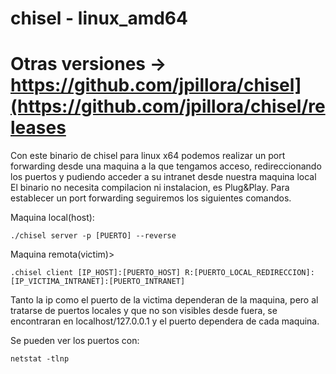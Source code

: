 # chisel - linux_amd64
# Otras versiones -> https://github.com/jpillora/chisel](https://github.com/jpillora/chisel/releases
Con este binario de chisel para  linux x64 podemos realizar un port forwarding desde una maquina a la que tengamos acceso, redireccionando los puertos y pudiendo acceder a su intranet desde nuestra maquina local
El binario no necesita compilacion ni instalacion, es Plug&Play. Para establecer un port forwarding seguiremos los siguientes comandos.

Maquina local(host):

    ./chisel server -p [PUERTO] --reverse
  
Maquina remota(victim)>

    .chisel client [IP_HOST]:[PUERTO_HOST] R:[PUERTO_LOCAL_REDIRECCION]:[IP_VICTIMA_INTRANET]:[PUERTO_INTRANET]
  
  
Tanto la ip como el puerto de la victima dependeran de la maquina, pero al tratarse de puertos locales y que no son visibles desde fuera,
se encontraran en localhost/127.0.0.1 y el puerto dependera de cada maquina. 

Se pueden ver los puertos con:

    netstat -tlnp 
